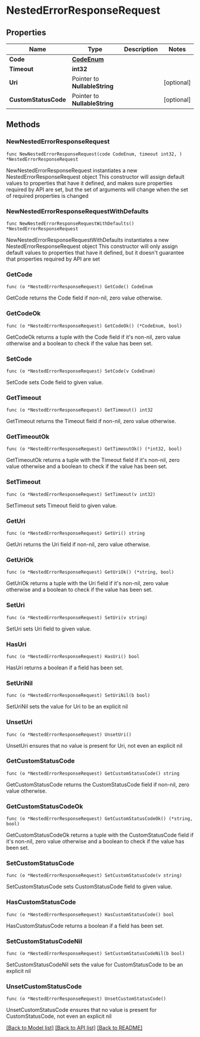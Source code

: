 # NestedErrorResponseRequest

## Properties

Name | Type | Description | Notes
------------ | ------------- | ------------- | -------------
**Code** | [**CodeEnum**](CodeEnum.md) |  | 
**Timeout** | **int32** |  | 
**Uri** | Pointer to **NullableString** |  | [optional] 
**CustomStatusCode** | Pointer to **NullableString** |  | [optional] 

## Methods

### NewNestedErrorResponseRequest

`func NewNestedErrorResponseRequest(code CodeEnum, timeout int32, ) *NestedErrorResponseRequest`

NewNestedErrorResponseRequest instantiates a new NestedErrorResponseRequest object
This constructor will assign default values to properties that have it defined,
and makes sure properties required by API are set, but the set of arguments
will change when the set of required properties is changed

### NewNestedErrorResponseRequestWithDefaults

`func NewNestedErrorResponseRequestWithDefaults() *NestedErrorResponseRequest`

NewNestedErrorResponseRequestWithDefaults instantiates a new NestedErrorResponseRequest object
This constructor will only assign default values to properties that have it defined,
but it doesn't guarantee that properties required by API are set

### GetCode

`func (o *NestedErrorResponseRequest) GetCode() CodeEnum`

GetCode returns the Code field if non-nil, zero value otherwise.

### GetCodeOk

`func (o *NestedErrorResponseRequest) GetCodeOk() (*CodeEnum, bool)`

GetCodeOk returns a tuple with the Code field if it's non-nil, zero value otherwise
and a boolean to check if the value has been set.

### SetCode

`func (o *NestedErrorResponseRequest) SetCode(v CodeEnum)`

SetCode sets Code field to given value.


### GetTimeout

`func (o *NestedErrorResponseRequest) GetTimeout() int32`

GetTimeout returns the Timeout field if non-nil, zero value otherwise.

### GetTimeoutOk

`func (o *NestedErrorResponseRequest) GetTimeoutOk() (*int32, bool)`

GetTimeoutOk returns a tuple with the Timeout field if it's non-nil, zero value otherwise
and a boolean to check if the value has been set.

### SetTimeout

`func (o *NestedErrorResponseRequest) SetTimeout(v int32)`

SetTimeout sets Timeout field to given value.


### GetUri

`func (o *NestedErrorResponseRequest) GetUri() string`

GetUri returns the Uri field if non-nil, zero value otherwise.

### GetUriOk

`func (o *NestedErrorResponseRequest) GetUriOk() (*string, bool)`

GetUriOk returns a tuple with the Uri field if it's non-nil, zero value otherwise
and a boolean to check if the value has been set.

### SetUri

`func (o *NestedErrorResponseRequest) SetUri(v string)`

SetUri sets Uri field to given value.

### HasUri

`func (o *NestedErrorResponseRequest) HasUri() bool`

HasUri returns a boolean if a field has been set.

### SetUriNil

`func (o *NestedErrorResponseRequest) SetUriNil(b bool)`

 SetUriNil sets the value for Uri to be an explicit nil

### UnsetUri
`func (o *NestedErrorResponseRequest) UnsetUri()`

UnsetUri ensures that no value is present for Uri, not even an explicit nil
### GetCustomStatusCode

`func (o *NestedErrorResponseRequest) GetCustomStatusCode() string`

GetCustomStatusCode returns the CustomStatusCode field if non-nil, zero value otherwise.

### GetCustomStatusCodeOk

`func (o *NestedErrorResponseRequest) GetCustomStatusCodeOk() (*string, bool)`

GetCustomStatusCodeOk returns a tuple with the CustomStatusCode field if it's non-nil, zero value otherwise
and a boolean to check if the value has been set.

### SetCustomStatusCode

`func (o *NestedErrorResponseRequest) SetCustomStatusCode(v string)`

SetCustomStatusCode sets CustomStatusCode field to given value.

### HasCustomStatusCode

`func (o *NestedErrorResponseRequest) HasCustomStatusCode() bool`

HasCustomStatusCode returns a boolean if a field has been set.

### SetCustomStatusCodeNil

`func (o *NestedErrorResponseRequest) SetCustomStatusCodeNil(b bool)`

 SetCustomStatusCodeNil sets the value for CustomStatusCode to be an explicit nil

### UnsetCustomStatusCode
`func (o *NestedErrorResponseRequest) UnsetCustomStatusCode()`

UnsetCustomStatusCode ensures that no value is present for CustomStatusCode, not even an explicit nil

[[Back to Model list]](../README.md#documentation-for-models) [[Back to API list]](../README.md#documentation-for-api-endpoints) [[Back to README]](../README.md)


